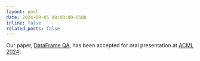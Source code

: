 ```yaml
---
layout: post
date: 2024-09-05 08:00:00-0500
inline: false
related_posts: false
---
```


Our paper, [DataFrame QA](https://openreview.net/forum?id=rDNj0enuhc), has been accepted for oral presentation at [ACML 2024](https://www.acml-conf.org/2024/)!  

